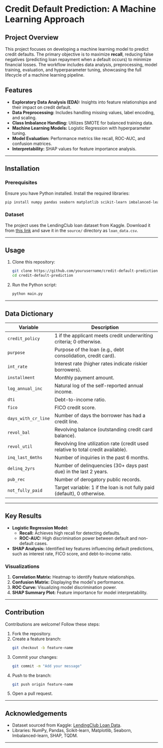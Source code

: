 # Credit Default Prediction: A Machine Learning Approach

## Project Overview
This project focuses on developing a machine learning model to predict credit defaults. The primary objective is to maximize **recall**, reducing false negatives (predicting loan repayment when a default occurs) to minimize financial losses. The workflow includes data analysis, preprocessing, model training, evaluation, and hyperparameter tuning, showcasing the full lifecycle of a machine learning pipeline.

## Features
- **Exploratory Data Analysis (EDA):** Insights into feature relationships and their impact on credit default.
- **Data Preprocessing:** Includes handling missing values, label encoding, and scaling.
- **Class Imbalance Handling:** Utilizes SMOTE for balanced training data.
- **Machine Learning Models:** Logistic Regression with hyperparameter tuning.
- **Model Evaluation:** Performance metrics like recall, ROC-AUC, and confusion matrices.
- **Interpretability:** SHAP values for feature importance analysis.

---

## Installation
### Prerequisites
Ensure you have Python installed. Install the required libraries:
```bash
pip install numpy pandas seaborn matplotlib scikit-learn imbalanced-learn xgboost shap tqdm
```

### Dataset
The project uses the LendingClub loan dataset from Kaggle. Download it from [this link](https://www.kaggle.com/itssuru/loan-data) and save it in the `source/` directory as `loan_data.csv`.

---

## Usage
1. Clone this repository:
   ```bash
   git clone https://github.com/yourusername/credit-default-prediction.git
   cd credit-default-prediction
   ```
2. Run the Python script:
   ```bash
   python main.py
   ```

---

## Data Dictionary
| Variable          | Description                                                                                                           |
|-------------------|-----------------------------------------------------------------------------------------------------------------------|
| `credit_policy`   | 1 if the applicant meets credit underwriting criteria; 0 otherwise.                                                  |
| `purpose`         | Purpose of the loan (e.g., debt consolidation, credit card).                                                         |
| `int_rate`        | Interest rate (higher rates indicate riskier borrowers).                                                             |
| `installment`     | Monthly payment amount.                                                                                              |
| `log_annual_inc`  | Natural log of the self-reported annual income.                                                                      |
| `dti`             | Debt-to-income ratio.                                                                                               |
| `fico`            | FICO credit score.                                                                                                  |
| `days_with_cr_line` | Number of days the borrower has had a credit line.                                                                 |
| `revol_bal`       | Revolving balance (outstanding credit card balance).                                                                 |
| `revol_util`      | Revolving line utilization rate (credit used relative to total credit available).                                    |
| `inq_last_6mths`  | Number of inquiries in the past 6 months.                                                                            |
| `delinq_2yrs`     | Number of delinquencies (30+ days past due) in the last 2 years.                                                     |
| `pub_rec`         | Number of derogatory public records.                                                                                 |
| `not_fully_paid`  | Target variable: 1 if the loan is not fully paid (default), 0 otherwise.                                             |

---

## Key Results
- **Logistic Regression Model:**
    - **Recall:** Achieves high recall for detecting defaults.
    - **ROC-AUC:** High discrimination power between default and non-default cases.
- **SHAP Analysis:** Identified key features influencing default predictions, such as interest rate, FICO score, and debt-to-income ratio.

### Visualizations
1. **Correlation Matrix:** Heatmap to identify feature relationships.
2. **Confusion Matrix:** Displaying the model's performance.
3. **ROC Curve:** Visualizing model discrimination power.
4. **SHAP Summary Plot:** Feature importance for model interpretability.

---

## Contribution
Contributions are welcome! Follow these steps:
1. Fork the repository.
2. Create a feature branch:
   ```bash
   git checkout -b feature-name
   ```
3. Commit your changes:
   ```bash
   git commit -m "Add your message"
   ```
4. Push to the branch:
   ```bash
   git push origin feature-name
   ```
5. Open a pull request.

---


## Acknowledgements
- Dataset sourced from Kaggle: [LendingClub Loan Data](https://www.kaggle.com/itssuru/loan-data).
- Libraries: NumPy, Pandas, Scikit-learn, Matplotlib, Seaborn, Imbalanced-learn, SHAP, TQDM.

---

